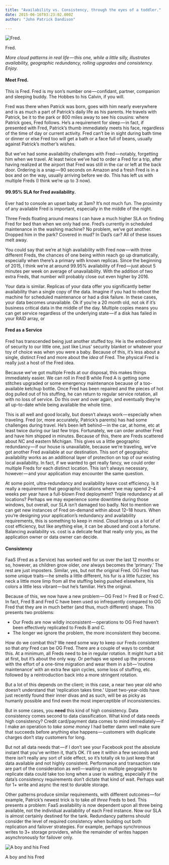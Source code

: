 ```yaml
---
title: "Availability vs. Consistency, through the eyes of a toddler."
date: 2015-06-16T03:23:02.000Z
author: "John Patrick Dandison"

---
```


![Fred.](http://jpd.ms/wp-content/uploads/2015/06/TY-Giraffe-Tiptop-aus-Pluesch-sowie-Stoff.jpg)

Fred.



_More cloud patterns in real life — this one, while a little silly, illustrates availability, geographic redundancy, rolling upgrades and consistency. Enjoy._

#### Meet Fred.

This is Fred. Fred is my son’s number one — confidant, partner, companion and sleeping buddy. The Hobbes to his Calvin, if you will.

Fred was there when Patrick was born, goes with him nearly everywhere and is as much a part of Patrick’s daily life as his parents. He travels with Patrick, be it to the park or 800 miles away to see his cousins: where Patrick goes, Fred follows. He’s a requirement for sleep — in fact, if presented with Fred, Patrick’s thumb immediately meets his face, regardless of the time of day or current activity. Fred can’t be in sight during bath time or dinner or else Fred too will get a bath or a face full of beans, usually against Patrick’s mother’s wishes.

But we’ve had some availability challenges with Fred — notably, forgetting him when we travel. At least twice we’ve had to order a Fred for a trip, after having realized at the airport that Fred was still in the car or left at the back door. Ordering is a snap — 90 seconds on Amazon and a fresh Fred is in a box and on the way, usually arriving before we do. This has left us with multiple Freds (I think we’re up to 3 now).

#### 99.95% SLA for Fred availability.

Ever had to console an upset baby at 3am? It’s not much fun. The proximity of any available Fred is important, especially in the middle of the night.

Three Freds floating around means I can have a much higher SLA on finding Fred for bed than when we only had one. Fred’s currently in scheduled maintenance in the washing machine? No problem, we’ve got another. Dropped him in the park? Covered in mud? In Dad’s car? All of these issues melt away.

You could say that we’re at high availability with Fred now — with three different Freds, the chances of one being within reach go up dramatically, especially when there’s a primary with known replicas. Since the beginning of 2015, I think we’re at around 99.95% availability of Fred — just about 5 minutes per week on average of unavailability. With the addition of two extra Freds, that number will probably close out even higher by 2016.

Your data is similar. Replicas of your data offer you significantly better availability than a single copy of the data. Imagine if you had to reboot the machine for scheduled maintenance or had a disk failure. In these cases, your data becomes unavailable. Ok if you’re a 20 month old, not ok if it’s business critical data in the middle of the day. Multiple copies means you can get service regardless of the underlying state — if a disk has failed in your RAID array, or

#### Fred as a Service

Fred has transcended being just another stuffed toy. He is the embodiment of security to our little one, just like Linus’ security blanket or whatever your toy of choice was when you were a baby. Because of this, it’s less about a single, distinct Fred and more about the _idea_ of Fred. The physical Fred is really just a host of the Fred idea.

Because we’ve got multiple Freds at our disposal, this makes things immediately easier. We can roll in Fred B while Fred A is getting some stitches upgraded or some emergency maintenance because of a too-available ketchup bottle. Once Fred has been repaired and the pieces of hot dog pulled out of his stuffing, he can return to regular service rotation, all with no loss of service. Do this over and over again, and eventually they’re all up-to-date while being available the whole time.

This is all well and good locally, but doesn’t always work — especially when traveling. Fred (or, more accurately, Patrick’s parents) has had some challenges during travel. He’s been left behind — in the car, at home, etc at least twice during our last few trips. Fortunately, we can order another Fred and have him shipped in minutes. Because of this, there are Freds scattered about NC and eastern Michigan. This gives us a little geographic redundancy — if our house is unavailable, because we’re traveling, we’ve got another Fred available at our destination. This sort of geographic availability works as an additional layer of protection on top of our existing local availability. In fact, if we wanted to get really fancy, we could order multiple Freds for each distinct location. This isn’t always necessary, however — and your application may encounter the same question.

At some point, ultra-redundancy and availability leave cost efficiency. Is it really a requirement that geographic locations where we may spend 2–4 weeks per year have a full-blown Fred deployment? Triple redundancy at all locations? Perhaps we may experience some downtime during those windows, but overall, our SLA isn’t damaged too badly. Not to mention we can get new instances of Fred on-demand within about 12–18 hours. When you’re designing your application’s redundancy and availability requirements, this is something to keep in mind. Cloud brings us a lot of of cost efficiency, but like anything else, it can be abused and cost a fortune. Balancing availability vs. cost is a delicate feat that really only you, as the application owner or data owner can decide.

#### Consistency

FaaS (Fred as a Service) has worked well for us over the last 12 months or so, however, as children grow older, *one* always becomes the ‘primary.’ The rest are just imposters. Similar, yes, but not *the* original Fred. OG Fred has some unique traits — he smells a little different, his fur is a little fuzzier, his neck a little more limp from all the stuffing being pushed elsewhere, his colors a little less vibrant — but he’s familiar. He’s the original.

Because of this, we now have a new problem — OG Fred != Fred B or Fred C. In fact, Fred B and Fred C have been used so infrequently compared to OG Fred that they are in much better (and thus, much different) shape. This presents two problems:

*   Our Freds are now wildly inconsistent — operations to OG Fred haven’t been effectively replicated to Freds B and C.
*   The longer we ignore the problem, the more inconsistent they become.

How do we combat this? We need some way to keep our Freds consistent so that *any* Fred can be OG Fred. There are a couple of ways to combat this. At a minimum, all Freds need to be in regular rotation. It might hurt a bit at first, but it’s about the only way. Or perhaps we speed up the process with the effort of a one-time migration and wear them in a bit — ‘routine maintenance’ with an extra few spin cycles, some loss of stuffing, etc. followed by a reintroduction back into a more stringent rotation.

But a lot of this depends on the client; in this case, a near two year old who doesn’t understand that ‘replication takes time.’ Upset two-year-olds have just recently found their inner divas and as such, will be as picky as humanly possible and find even the most imperceptible of inconsistencies.

But in some cases, you **need** this kind of high consistency. Data consistency comes second to data classification. What kind of data needs high consistency? Credit card/payment data comes to mind immediately — if I make an operation to _take some money_ I had better damn well make sure that succeeds before anything else happens — customers with duplicate charges don’t stay customers for long.

But not all data needs that — if I don’t see your Facebook post the absolute instant that you’ve written it, that’s OK. I’ll see it within a few seconds and there isn’t really any sort of side effect, so it’s totally ok to just keep that data available and not highly consistent. Performance and transaction rate are part of the consideration as well — waiting on multiple geographies to replicate data could take too long when a user is waiting, especially if the data’s consistency requirements don’t dictate that kind of wait. Perhaps wait for 1+ write and async the rest to durable storage.

Other patterns produce similar requirements, with different outcomes — for example, Patrick’s newest trick is to take _all three_ Freds to bed. This presents a problem: FaaS availability is now dependent upon all three being available, not the individual availability of each Fred instance. Now our SLA is almost certainly destined for the tank. Redundancy patterns should consider the level of required consistency when building out both replication and failover strategies. For example, perhaps synchronous writes to 3+ storage providers, while the remainder of writes happen asynchronously for failover only.




![A boy and his Fred](http://jpd.ms/wp-content/uploads/2015/06/WP_20150516_14_03_49_Pro-576x1024.jpg)

A boy and his Fred
